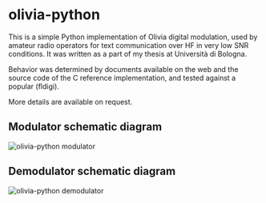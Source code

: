 # olivia-python

This is a simple Python implementation of Olivia digital modulation, used by amateur radio operators for text communication over HF in very low SNR conditions. It was written as a part of my thesis at Università di Bologna.

Behavior was determined by documents available on the web and the source code of the C reference implementation, and tested against a popular (fldigi).

More details are available on request.

## Modulator schematic diagram
![olivia-python modulator](https://github.com/sntfrc/olivia-python/blob/main/olivia-modulator.png?raw=true)

## Demodulator schematic diagram
![olivia-python demodulator](https://github.com/sntfrc/olivia-python/blob/main/olivia-demodulator.png?raw=true)
